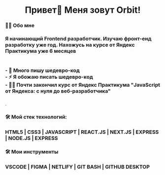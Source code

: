 ###

<h1 align="center">Привет👋 Меня зовут Orbit!</h1>

###

<h3 align="left">👩‍💻  Обо мне</h3>

### <p align="left">Я начинающий Frontend разработчик. Изучаю фронт-енд разработку уже год. Нахожусь на курсе от Яндекс Практикума уже 6 месяцев</p>

### <br>- 🔭 Много пишу шедевро-код <br>- ⚡ Я обожаю писать шедевро-код <br>- 👩‍💻 Почти закончил курс от Яндекс Практикума "JavaScript от Яндекса: с нуля до веб-разработчика"

###
.
###

<h3 align="left">🛠 Мой стек технологий:</h3>

### HTML5 | CSS3 | JAVASCRIPT | REACT.JS | NEXT.JS | EXPRESS | NODE.JS | EXPRESS

<h3 align="left">🛠 Мои инструменты</h3>

### VSCODE | FIGMA | NETLIFY | GIT BASH | GITHUB DESKTOP

###
